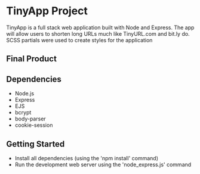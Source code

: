 # TinyApp Project

TinyApp is a full stack web application built with Node and Express. The app will allow users to shorten long URLs much like TinyURL.com and bit.ly do. SCSS partials were used to create styles for the application

## Final Product



## Dependencies 

- Node.js
- Express
- EJS
- bcrypt
- body-parser
- cookie-session

## Getting Started

- Install all dependencies (using the 'npm install' command)
- Run the development web server using the 'node_express.js' command